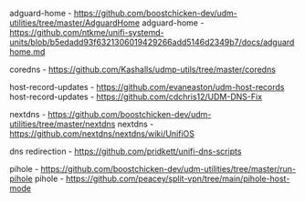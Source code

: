 adguard-home - https://github.com/boostchicken-dev/udm-utilities/tree/master/AdguardHome
adguard-home - https://github.com/ntkme/unifi-systemd-units/blob/b5edadd93f6321306019429266add5146d2349b7/docs/adguardhome.md

coredns - https://github.com/Kashalls/udmp-utils/tree/master/coredns

host-record-updates - https://github.com/evaneaston/udm-host-records
host-record-updates - https://github.com/cdchris12/UDM-DNS-Fix

nextdns - https://github.com/boostchicken-dev/udm-utilities/tree/master/nextdns
nextdns - https://github.com/nextdns/nextdns/wiki/UnifiOS



dns redirection - https://github.com/pridkett/unifi-dns-scripts

pihole - https://github.com/boostchicken-dev/udm-utilities/tree/master/run-pihole
pihole - https://github.com/peacey/split-vpn/tree/main/pihole-host-mode



